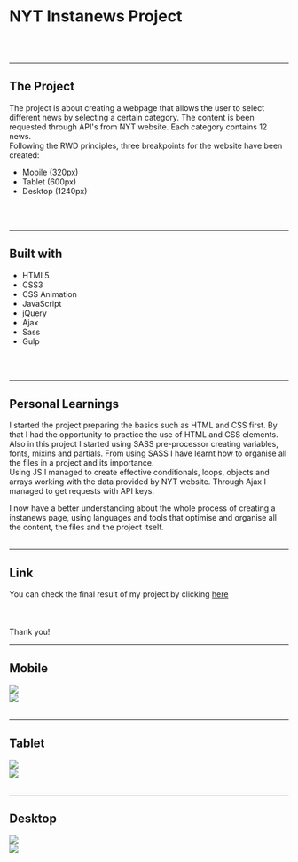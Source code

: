 # NYT Instanews Project
<br>
<br>

---
## The Project

The project is about creating a webpage that allows the user to select different news by selecting a certain category. The content is been requested through API's from NYT website. Each category contains 12 news.
<br>
Following the RWD principles, three breakpoints for the website have been created:
<br>
- Mobile (320px)
- Tablet (600px)
- Desktop (1240px)
<br>
<br>

---
## Built with

- HTML5
- CSS3
- CSS Animation
- JavaScript
- jQuery
- Ajax
- Sass
- Gulp
<br>
<br>

---
## Personal Learnings

I started the project preparing the basics such as HTML and CSS first. By that I had the opportunity to practice the use of HTML and CSS elements. Also in this project I started using SASS pre-processor creating variables, fonts, mixins and partials. From using SASS I have learnt how to organise all the files in a project and its importance.
<br>
Using JS I managed to create effective conditionals, loops, objects and arrays working with the data provided by NYT website. Through Ajax I managed to get requests with API keys. 
<br>

I now have a better understanding about the whole process of creating a instanews page, using languages and tools that optimise and organise all the content, the files and the project itself.
<br>
<br>

----
## Link
You can check the final result of my project by clicking [here](https://tonypossamai.github.io/NYT-Instanews/)
<br>
<br>
<br>
<br>
Thank you!

---
## Mobile
<img src="assets/screenshots/mobile-homepage.png">
<br>
<img src="assets/screenshots/mobile-news.png">
<br>
<br>

---
## Tablet
<img src="assets/screenshots/tablet-homepage.png">
<br>
<img src="assets/screenshots/tablet-news.png">
<br>
<br>

---
## Desktop
<img src="assets/screenshots/desktop-homepage.png">
<br>
<img src="assets/screenshots/desktop-news.png">
<br>
<br>
